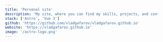 ```yaml
---
title: 'Personal site'
description: 'My site, where you can find my skills, projects, and contact information. You are here right now!'
stack: ['Astro', 'Vue 3']
github: 'https://github.com/vladgafarov/vladgafarov.github.io'
website: 'https://vladgafarov.github.io'
image: '/astro-logo.png'
---
```

